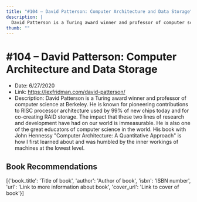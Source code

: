 ```yaml
---
title: "#104 – David Patterson: Computer Architecture and Data Storage"
description: |
  David Patterson is a Turing award winner and professor of computer science at Berkeley. He is known for pioneering contributions to RISC processor architecture used by 99% of new chips today and for co-creating RAID storage. The impact that these two lines of research and development have had on our world is immeasurable. He is also one of the great educators of computer science in the world. His book with John Hennessy "Computer Architecture: A Quantitative Approach" is how I first learned about and was humbled by the inner workings of machines at the lowest level."
thumb: ""
---
```


# #104 – David Patterson: Computer Architecture and Data Storage

  - Date: 6/27/2020
  - Link: https://lexfridman.com/david-patterson/
  - Description: David Patterson is a Turing award winner and professor of computer science at Berkeley. He is known for pioneering contributions to RISC processor architecture used by 99% of new chips today and for co-creating RAID storage. The impact that these two lines of research and development have had on our world is immeasurable. He is also one of the great educators of computer science in the world. His book with John Hennessy "Computer Architecture: A Quantitative Approach" is how I first learned about and was humbled by the inner workings of machines at the lowest level.

## Book Recommendations

[{'book_title': 'Title of book', 'author': 'Author of book', 'isbn': 'ISBN number', 'url': 'Link to more information about book', 'cover_url': 'Link to cover of book'}]